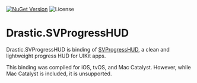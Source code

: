 [![NuGet Version](https://img.shields.io/nuget/v/Drastic.SVProgressHUD.svg)](https://www.nuget.org/packages/Drastic.SVProgressHUD/) ![License](https://img.shields.io/badge/License-MIT-blue.svg)

# Drastic.SVProgressHUD

Drastic.SVProgressHUD is binding of [SVProgressHUD](https://github.com/SVProgressHUD/SVProgressHUD), a clean and lightweight progress HUD for UIKit apps.

This binding was compiled for iOS, tvOS, and Mac Catalyst. However, while Mac Catalyst is included, it is unsupported.